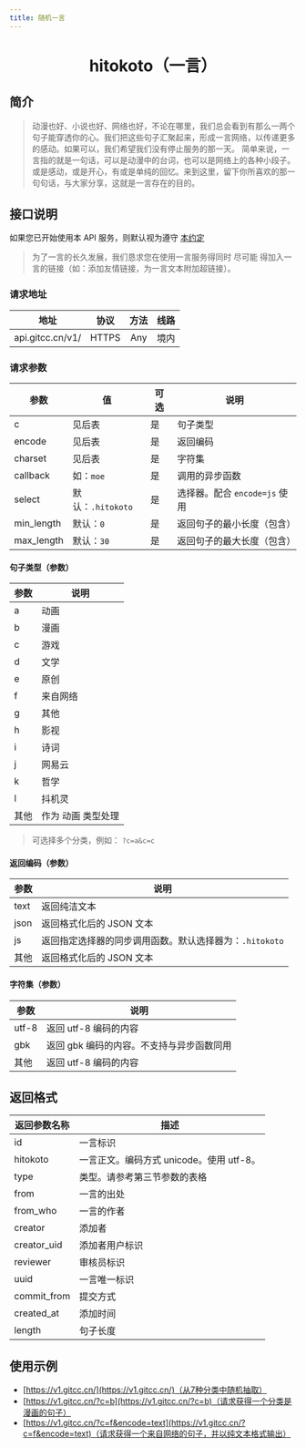 ```yaml
---
title: 随机一言
---
```


<center><h1>hitokoto（一言）</h1></center>

## 简介

> 动漫也好、小说也好、网络也好，不论在哪里，我们总会看到有那么一两个句子能穿透你的心。我们把这些句子汇聚起来，形成一言网络，以传递更多的感动。如果可以，我们希望我们没有停止服务的那一天。
简单来说，一言指的就是一句话，可以是动漫中的台词，也可以是网络上的各种小段子。 或是感动，或是开心，有或是单纯的回忆。来到这里，留下你所喜欢的那一句句话，与大家分享，这就是一言存在的目的。

## 接口说明

如果您已开始使用本 API 服务，则默认视为遵守 [本约定](/Notice/appointment)
> 为了一言的长久发展，我们恳求您在使用一言服务得同时 尽可能 得加入一言的链接（如：添加友情链接，为一言文本附加超链接）。

### 请求地址

|地址  |协议   |方法    | 线路|
| :--: | :---: | :----: | :---: |
|api.gitcc.cn/v1/|HTTPS|Any|境内|

### 请求参数

| 参数       | 值                | 可选 | 说明                          |
| ---------- | ----------------- | ---- | ----------------------------- |
| c          | 见后表            | 是   | 句子类型                      |
| encode     | 见后表            | 是   | 返回编码                      |
| charset    | 见后表            | 是   | 字符集                        |
| callback   | 如：`moe`         | 是   | 调用的异步函数                |
| select     | 默认：`.hitokoto` | 是   | 选择器。配合 `encode=js` 使用 |
| min_length | 默认：`0`         | 是   | 返回句子的最小长度（包含）    |
| max_length | 默认：`30`        | 是   | 返回句子的最大长度（包含）    |

#### 句子类型（参数）

| 参数 | 说明               |
| ---- | ------------------ |
| a    | 动画               |
| b    | 漫画               |
| c    | 游戏               |
| d    | 文学               |
| e    | 原创               |
| f    | 来自网络           |
| g    | 其他               |
| h    | 影视               |
| i    | 诗词               |
| j    | 网易云             |
| k    | 哲学               |
| l    | 抖机灵             |
| 其他 | 作为 动画 类型处理 |

> 可选择多个分类，例如： `?c=a&c=c`

#### 返回编码（参数）

| 参数 | 说明                                                    |
| ---- | ------------------------------------------------------- |
| text | 返回纯洁文本                                            |
| json | 返回格式化后的 JSON 文本                                |
| js   | 返回指定选择器的同步调用函数。默认选择器为：`.hitokoto` |
| 其他 | 返回格式化后的 JSON 文本                                |

#### 字符集（参数）

| 参数  | 说明                                      |
| ----- | ----------------------------------------- |
| utf-8 | 返回 utf-8 编码的内容                     |
| gbk   | 返回 gbk 编码的内容。不支持与异步函数同用 |
| 其他  | 返回 utf-8 编码的内容                     |

## 返回格式

| 返回参数名称 | 描述                                     |
| ------------ | ---------------------------------------- |
| id           | 一言标识                                 |
| hitokoto     | 一言正文。编码方式 unicode。使用 utf-8。 |
| type         | 类型。请参考第三节参数的表格             |
| from         | 一言的出处                               |
| from_who     | 一言的作者                               |
| creator      | 添加者                                   |
| creator_uid  | 添加者用户标识                           |
| reviewer     | 审核员标识                               |
| uuid         | 一言唯一标识                             |
| commit_from  | 提交方式                                 |
| created_at   | 添加时间                                 |
| length       | 句子长度                                 |

## 使用示例

- [https://v1.gitcc.cn/](https://v1.gitcc.cn/)（从7种分类中随机抽取）
- [https://v1.gitcc.cn/?c=b](https://v1.gitcc.cn/?c=b)（请求获得一个分类是漫画的句子）
- [https://v1.gitcc.cn/?c=f&encode=text](https://v1.gitcc.cn/?c=f&encode=text)（请求获得一个来自网络的句子，并以纯文本格式输出）
